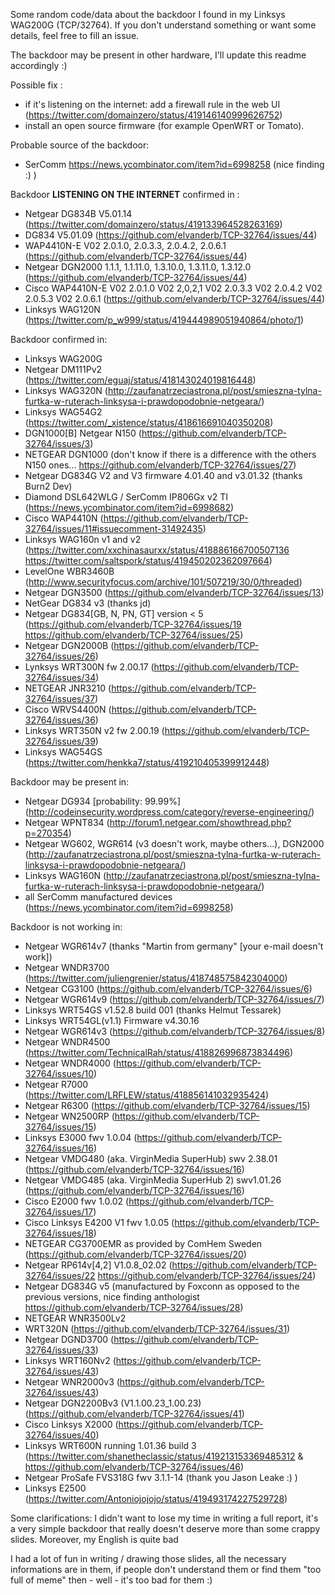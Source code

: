 Some random code/data about the backdoor I found in my Linksys WAG200G (TCP/32764).
If you don't understand something or want some details, feel free to fill an issue.

The backdoor may be present in other hardware, I'll update this readme accordingly :)

Possible fix :
- if it's listening on the internet: add a firewall rule in the web UI (https://twitter.com/domainzero/status/419146140999626752)
- install an open source firmware (for example OpenWRT or Tomato).

Probable source of the backdoor: 
- SerComm https://news.ycombinator.com/item?id=6998258 (nice finding :) )

Backdoor **LISTENING ON THE INTERNET** confirmed in :
- Netgear DG834B V5.01.14 (https://twitter.com/domainzero/status/419133964528263169)
- DG834 V5.01.09 (https://github.com/elvanderb/TCP-32764/issues/44)
- WAP4410N-E V02 2.0.1.0, 2.0.3.3, 2.0.4.2, 2.0.6.1 (https://github.com/elvanderb/TCP-32764/issues/44)
- Netgear DGN2000 1.1.1, 1.1.11.0, 1.3.10.0, 1.3.11.0, 1.3.12.0 (https://github.com/elvanderb/TCP-32764/issues/44)
- Cisco WAP4410N-E V02 2.0.1.0  V02 2,0,2,1  V02 2.0.3.3 V02 2.0.4.2 V02 2.0.5.3 V02 2.0.6.1 (https://github.com/elvanderb/TCP-32764/issues/44)
- Linksys WAG120N (https://twitter.com/p_w999/status/419444989051940864/photo/1)


Backdoor confirmed in:
- Linksys WAG200G
- Netgear DM111Pv2 (https://twitter.com/eguaj/status/418143024019816448)
- Linksys WAG320N  (http://zaufanatrzeciastrona.pl/post/smieszna-tylna-furtka-w-ruterach-linksysa-i-prawdopodobnie-netgeara/)
- Linksys WAG54G2 (https://twitter.com/_xistence/status/418616691040350208)
- DGN1000[B] Netgear N150 (https://github.com/elvanderb/TCP-32764/issues/3)
- NETGEAR DGN1000 (don't know if there is a difference with the others N150 ones... https://github.com/elvanderb/TCP-32764/issues/27)
- Netgear DG834G V2 and V3 firmware 4.01.40 and v3.01.32 (thanks Burn2 Dev)
- Diamond DSL642WLG / SerComm IP806Gx v2 TI (https://news.ycombinator.com/item?id=6998682)
- Cisco WAP4410N (https://github.com/elvanderb/TCP-32764/issues/11#issuecomment-31492435)
- Linksys WAG160n v1 and v2 (https://twitter.com/xxchinasaurxx/status/418886166700507136 https://twitter.com/saltspork/status/419450202362097664)
- LevelOne WBR3460B (http://www.securityfocus.com/archive/101/507219/30/0/threaded)
- Netgear DGN3500 (https://github.com/elvanderb/TCP-32764/issues/13)
- NetGear DG834 v3 (thanks jd)
- Netgear DG834[GB, N, PN, GT] version < 5 (https://github.com/elvanderb/TCP-32764/issues/19 https://github.com/elvanderb/TCP-32764/issues/25)
- Netgear DGN2000B (https://github.com/elvanderb/TCP-32764/issues/26)
- Lynksys WRT300N fw 2.00.17 (https://github.com/elvanderb/TCP-32764/issues/34)
- NETGEAR JNR3210 (https://github.com/elvanderb/TCP-32764/issues/37)
- Cisco WRVS4400N (https://github.com/elvanderb/TCP-32764/issues/36)
- Linksys WRT350N v2 fw 2.00.19 (https://github.com/elvanderb/TCP-32764/issues/39)
- Linksys WAG54GS (https://twitter.com/henkka7/status/419210405399912448)


Backdoor may be present in:
- Netgear DG934 [probability: 99.99%] (http://codeinsecurity.wordpress.com/category/reverse-engineering/)
- Netgear WPNT834 (http://forum1.netgear.com/showthread.php?p=270354)
- Netgear WG602, WGR614 (v3 doesn't work, maybe others...), DGN2000 (http://zaufanatrzeciastrona.pl/post/smieszna-tylna-furtka-w-ruterach-linksysa-i-prawdopodobnie-netgeara/)
- Linksys WAG160N (http://zaufanatrzeciastrona.pl/post/smieszna-tylna-furtka-w-ruterach-linksysa-i-prawdopodobnie-netgeara/)
- all SerComm manufactured devices (https://news.ycombinator.com/item?id=6998258)

Backdoor is not working in:
- Netgear WGR614v7 (thanks "Martin from germany" [your e-mail doesn't work])
- Netgear WNDR3700 (https://twitter.com/juliengrenier/status/418748575842304000)
- Netgear CG3100 (https://github.com/elvanderb/TCP-32764/issues/6)
- Netgear WGR614v9 (https://github.com/elvanderb/TCP-32764/issues/7)
- Linksys WRT54GS v1.52.8 build 001 (thanks Helmut Tessarek)
- Linksys WRT54GL(v1.1) Firmware v4.30.16
- Netgear WGR614v3 (https://github.com/elvanderb/TCP-32764/issues/8)
- Netgear WNDR4500 (https://twitter.com/TechnicalRah/status/418826996873834496)
- Netgear WNDR4000 (https://github.com/elvanderb/TCP-32764/issues/10)
- Netgear R7000 (https://twitter.com/LRFLEW/status/418856141032935424)
- Netgear R6300 (https://github.com/elvanderb/TCP-32764/issues/15)
- Netgear WN2500RP (https://github.com/elvanderb/TCP-32764/issues/15)
- Linksys E3000 fwv 1.0.04 (https://github.com/elvanderb/TCP-32764/issues/16)
- Netgear VMDG480 (aka. VirginMedia SuperHub) swv 2.38.01 (https://github.com/elvanderb/TCP-32764/issues/16)
- Netgear VMDG485 (aka. VirginMedia SuperHub 2) swv1.01.26 (https://github.com/elvanderb/TCP-32764/issues/16)
- Cisco E2000 fwv 1.0.02 (https://github.com/elvanderb/TCP-32764/issues/17)
- Cisco Linksys E4200 V1 fwv 1.0.05 (https://github.com/elvanderb/TCP-32764/issues/18)
- NETGEAR CG3700EMR as provided by ComHem Sweden (https://github.com/elvanderb/TCP-32764/issues/20)
- Netgear RP614v[4,2] V1.0.8_02.02 (https://github.com/elvanderb/TCP-32764/issues/22 https://github.com/elvanderb/TCP-32764/issues/24)
- Netgear DG834G v5 (manufactured by Foxconn as opposed to the previous versions, nice finding anthologist https://github.com/elvanderb/TCP-32764/issues/28)
- NETGEAR WNR3500Lv2
- WRT320N (https://github.com/elvanderb/TCP-32764/issues/31)
- Netgear DGND3700 (https://github.com/elvanderb/TCP-32764/issues/33)
- Linksys WRT160Nv2 (https://github.com/elvanderb/TCP-32764/issues/43)
- Netgear WNR2000v3 (https://github.com/elvanderb/TCP-32764/issues/43)
- Netgear DGN2200Bv3 (V1.1.00.23_1.00.23) (https://github.com/elvanderb/TCP-32764/issues/41)
- Cisco Linksys X2000 (https://github.com/elvanderb/TCP-32764/issues/40)
- Linksys WRT600N running 1.01.36 build 3 (https://twitter.com/shanetheclassic/status/419213153369485312 & https://github.com/elvanderb/TCP-32764/issues/46)
- Netgear ProSafe FVS318G fwv 3.1.1-14 (thank you Jason Leake :) )
- Linksys E2500 (https://twitter.com/Antoniojojojo/status/419493174227529728) 

Some clarifications:
I didn't want to lose my time in writing a full report, it's a very simple backdoor that really doesn't deserve more than some crappy slides. Moreover, my English is quite bad
 
I had a lot of fun in writing / drawing those slides, all the necessary informations are in them, if people don't understand them or find them "too full of meme" then - well - it's too bad for them :)
